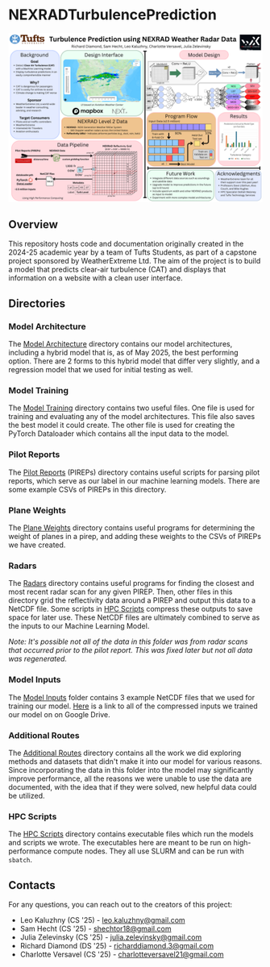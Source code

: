 # NEXRADTurbulencePrediction

![Project Poster](poster.png)

## Overview
This repository hosts code and documentation originally created in the 2024-25 academic year by a team of Tufts Students, as part of a capstone project sponsored by WeatherExtreme Ltd. The aim of the project is to build a model that predicts clear-air turbulence (CAT) and displays that information on a website with a clean user interface.

## Directories

### Model Architecture
The [Model Architecture](/model_architecture/) directory contains our model
architectures, including a hybrid model that is, as of May 2025, the best 
performing option. There are 2 forms to this hybrid model that differ very
slightly, and a regression model that we used for initial testing as well.

### Model Training
The [Model Training](/model_training/) directory contains two useful files.
One file is used for training and evaluating any of the model architectures.
This file also saves the best model it could create. The other file is used
for creating the PyTorch Dataloader which contains all the input data to the
model.

### Pilot Reports
The [Pilot Reports](/pireps) (PIREPs) directory contains useful scripts for
parsing pilot reports, which serve as our label in our machine learning models.
There are some example CSVs of PIREPs in this directory.

### Plane Weights
The [Plane Weights](/plane_weights/) directory contains useful programs for
determining the weight of planes in a pirep, and adding these weights to the
CSVs of PIREPs we have created.

### Radars
The [Radars](/radars/) directory contains useful programs for finding the
closest and most recent radar scan for any given PIREP. Then, other files in
this directory grid the reflectivity data around a PIREP and output this
data to a NetCDF file. Some scripts in [HPC Scripts](/hpc_scripts) compress
these outputs to save space for later use. These NetCDF files are ultimately
combined to serve as the inputs to our Machine Learning Model.

*Note: It's possible not all of the data in this folder was from radar scans that occurred prior to the pilot report. This was fixed later but not all data was regenerated.*

### Model Inputs
The [Model Inputs](/model_inputs/) folder contains 3 example NetCDF files that we used for training our model.
[Here](https://drive.google.com/drive/folders/1OT9lSk_fwXce2n7T9Yg8XN_Vt4FN7rBs?usp=share_link)
is a link to all of the compressed inputs we trained our model on on Google 
Drive.

### Additional Routes
The [Additional Routes](/additional_routes/) directory contains all the work we did exploring methods and datasets 
that didn't make it into our model for various reasons. Since incorporating 
the data in this folder into the model may significantly improve performance, 
all the reasons we were unable to use the data are documented, with the idea 
that if they were solved, new helpful data could be utilized.

### HPC Scripts
The [HPC Scripts](/hpc_scripts) directory contains executable files which run
the models and scripts we wrote. The executables here are meant to be run on
high-performance compute nodes. They all use SLURM and can be run with `sbatch`.

## Contacts
For any questions, you can reach out to the creators of this project:  
* Leo Kaluzhny (CS '25) - [leo.kaluzhny@gmail.com](mailto:leo.kaluzhny@gmail.com)
* Sam Hecht (CS '25) - [shechtor18@gmail.com](mailto:shechtor18@gmail.com)
* Julia Zelevinsky (CS '25) - [julia.zelevinsky@gmail.com](mailto:julia.zelevinsky@gmail.com)
* Richard Diamond (DS '25) - [richarddiamond.3@gmail.com](mailto:richarddiamond.3@gmail.com)
* Charlotte Versavel (CS '25) - [charlotteversavel21@gmail.com](mailto:charlotteversavel21@gmail.com)
